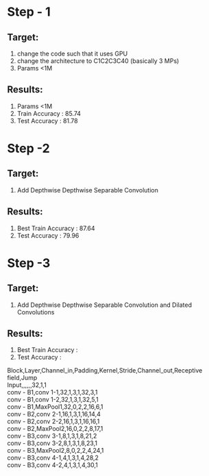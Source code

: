 Step - 1
=========
Target: 
-------
1) change the code such that it uses GPU
2) change the architecture to C1C2C3C40 (basically 3 MPs)
3) Params <1M

Results:
--------
1) Params <1M
2) Train Accuracy : 85.74
3) Test Accuracy : 81.78


Step -2 
=======
Target: 
-------
1) Add Depthwise  Depthwise Separable Convolution

Results:
--------
1) Best Train Accuracy : 87.64
2) Test Accuracy : 79.96

Step -3 
=======
Target: 
-------
1) Add Depthwise  Depthwise Separable Convolution and Dilated Convolutions

Results:
--------
1) Best Train Accuracy : 
2) Test Accuracy : 


Block,Layer,Channel_in,Padding,Kernel,Stride,Channel_out,Receptive field,Jump     
Input,,,,,,32,1,1     
conv - B1,conv 1-1,32,1,3,1,32,3,1      
conv - B1,conv 1-2,32,1,3,1,32,5,1      
conv - B1,MaxPool1,32,0,2,2,16,6,1        
conv - B2,conv 2-1,16,1,3,1,16,14,4       
conv - B2,conv 2-2,16,1,3,1,16,16,1       
conv - B2,MaxPool2,16,0,2,2,8,17,1        
conv - B3,conv 3-1,8,1,3,1,8,21,2       
conv - B3,conv 3-2,8,1,3,1,8,23,1       
conv - B3,MaxPool2,8,0,2,2,4,24,1       
conv - B3,conv 4-1,4,1,3,1,4,28,2     
conv - B3,conv 4-2,4,1,3,1,4,30,1       

